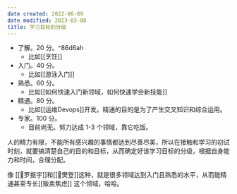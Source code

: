 ```yaml
---
date created: 2022-06-09
date modified: 2023-03-08
title: 学习目标的分级
---
```

- 了解。20 分。^86d6ah
	- 比如[[烹饪]]
- 入门。40 分。
	- 比如[[游泳入门]]
- 熟悉。60 分。
	- 比如[[如何快速入门新领域，如何快速学会新技能]]
- 精通。80 分。
	- 比如[[运维Devops]]开发。精通的目的是为了产生交叉知识和综合运用。
- 专家。100 分。
	- 目前尚无。努力达成 1-3 个领域，靠它吃饭。

人的精力有限，不能所有感兴趣的事情都达到尽善尽美，所以在接触和学习的初试时刻，就要搞清楚自己的目的和目标，从而确定好该学习目标的分级，根据自身能力和时间，合理分配。

像 [[🧑罗振宇]]和[[🧑樊登]]这种，就是很多领域达到入门且熟悉的水平，从而能精通甚至专长[[贩卖焦虑]] 这个领域，哈哈。
